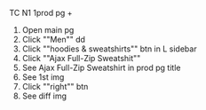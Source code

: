TC N1 1prod pg +
1. Open main pg
2. Click ""Men"" dd
3. Click ""hoodies & sweatshirts"" btn in L sidebar
4. Click ""Ajax Full-Zip Sweatshit""
5. See Ajax Full-Zip Sweatshirt in prod pg title
6. See 1st img
7. Click ""right"" btn
8. See diff img